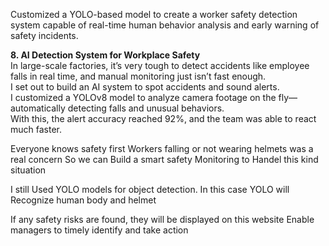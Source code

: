 Customized a YOLO-based model to create a worker safety detection system capable of real-time human behavior analysis and early warning of safety incidents.

**8. AI Detection System for Workplace Safety**  
In large-scale factories, it’s very tough to detect accidents like employee falls in real time, and manual monitoring just isn’t fast enough.  
I set out to build an AI system to spot accidents and sound alerts.  
I customized a YOLOv8 model to analyze camera footage on the fly—automatically detecting falls and unusual behaviors.  
With this, the alert accuracy reached 92%, and the team was able to react much faster.

Everyone knows safety first
Workers falling or not wearing helmets was a real concern
So we can Build a smart safety Monitoring to Handel this kind situation

I still Used YOLO models for object detection.
In this case YOLO will Recognize human body and helmet

If any safety risks are found, they will be displayed on this website
Enable managers to timely identify and take action
